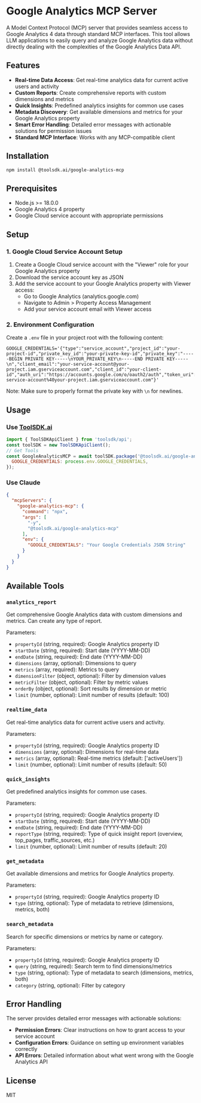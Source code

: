 # Google Analytics MCP Server

A Model Context Protocol (MCP) server that provides seamless access to Google Analytics 4 data through standard MCP interfaces. This tool allows LLM applications to easily query and analyze Google Analytics data without directly dealing with the complexities of the Google Analytics Data API.

## Features

- **Real-time Data Access**: Get real-time analytics data for current active users and activity
- **Custom Reports**: Create comprehensive reports with custom dimensions and metrics
- **Quick Insights**: Predefined analytics insights for common use cases
- **Metadata Discovery**: Get available dimensions and metrics for your Google Analytics property
- **Smart Error Handling**: Detailed error messages with actionable solutions for permission issues
- **Standard MCP Interface**: Works with any MCP-compatible client

## Installation

```bash
npm install @toolsdk.ai/google-analytics-mcp
```

## Prerequisites

- Node.js >= 18.0.0
- Google Analytics 4 property
- Google Cloud service account with appropriate permissions

## Setup

### 1. Google Cloud Service Account Setup

1. Create a Google Cloud service account with the "Viewer" role for your Google Analytics property
2. Download the service account key as JSON
3. Add the service account to your Google Analytics property with Viewer access:
   - Go to Google Analytics (analytics.google.com)
   - Navigate to Admin > Property Access Management
   - Add your service account email with Viewer access

### 2. Environment Configuration

Create a `.env` file in your project root with the following content:

```env
GOOGLE_CREDENTIALS='{"type":"service_account","project_id":"your-project-id","private_key_id":"your-private-key-id","private_key":"-----BEGIN PRIVATE KEY-----\nYOUR_PRIVATE_KEY\n-----END PRIVATE KEY-----\n","client_email":"your-service-account@your-project.iam.gserviceaccount.com","client_id":"your-client-id","auth_uri":"https://accounts.google.com/o/oauth2/auth","token_uri":"https://oauth2.googleapis.com/token","auth_provider_x509_cert_url":"https://www.googleapis.com/oauth2/v1/certs","client_x509_cert_url":"https://www.googleapis.com/robot/v1/metadata/x509/your-service-account%40your-project.iam.gserviceaccount.com"}'
```

Note: Make sure to properly format the private key with `\n` for newlines.

## Usage

### Use [ToolSDK.ai](https://toolsdk.ai/)

```js
import { ToolSDKApiClient } from 'toolsdk/api';
const toolSDK = new ToolSDKApiClient();
// Get Tools
const GoogleAnalyticsMCP = await toolSDK.package('@toolsdk.ai/google-analytics-mcp', {
  GOOGLE_CREDENTIALS: process.env.GOOGLE_CREDENTIALS,
});
```

### Use Claude

```json
{
  "mcpServers": {
    "google-analytics-mcp": {
      "command": "npx",
      "args": [
        "-y",
        "@toolsdk.ai/google-analytics-mcp"
      ],
      "env": {
        "GOOGLE_CREDENTIALS": "Your Google Credentials JSON String"
      }
    }
  }
}
```

## Available Tools

### `analytics_report`
Get comprehensive Google Analytics data with custom dimensions and metrics. Can create any type of report.

Parameters:
- `propertyId` (string, required): Google Analytics property ID
- `startDate` (string, required): Start date (YYYY-MM-DD)
- `endDate` (string, required): End date (YYYY-MM-DD)
- `dimensions` (array, optional): Dimensions to query
- `metrics` (array, required): Metrics to query
- `dimensionFilter` (object, optional): Filter by dimension values
- `metricFilter` (object, optional): Filter by metric values
- `orderBy` (object, optional): Sort results by dimension or metric
- `limit` (number, optional): Limit number of results (default: 100)

### `realtime_data`
Get real-time analytics data for current active users and activity.

Parameters:
- `propertyId` (string, required): Google Analytics property ID
- `dimensions` (array, optional): Dimensions for real-time data
- `metrics` (array, optional): Real-time metrics (default: ['activeUsers'])
- `limit` (number, optional): Limit number of results (default: 50)

### `quick_insights`
Get predefined analytics insights for common use cases.

Parameters:
- `propertyId` (string, required): Google Analytics property ID
- `startDate` (string, required): Start date (YYYY-MM-DD)
- `endDate` (string, required): End date (YYYY-MM-DD)
- `reportType` (string, required): Type of quick insight report (overview, top_pages, traffic_sources, etc.)
- `limit` (number, optional): Limit number of results (default: 20)

### `get_metadata`
Get available dimensions and metrics for Google Analytics property.

Parameters:
- `propertyId` (string, required): Google Analytics property ID
- `type` (string, optional): Type of metadata to retrieve (dimensions, metrics, both)

### `search_metadata`
Search for specific dimensions or metrics by name or category.

Parameters:
- `propertyId` (string, required): Google Analytics property ID
- `query` (string, required): Search term to find dimensions/metrics
- `type` (string, optional): Type of metadata to search (dimensions, metrics, both)
- `category` (string, optional): Filter by category

## Error Handling

The server provides detailed error messages with actionable solutions:

- **Permission Errors**: Clear instructions on how to grant access to your service account
- **Configuration Errors**: Guidance on setting up environment variables correctly
- **API Errors**: Detailed information about what went wrong with the Google Analytics API

## License

MIT